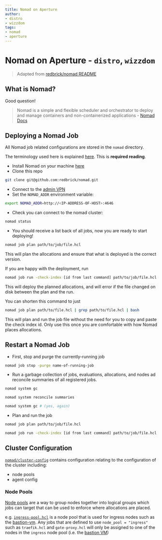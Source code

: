 ```yaml
---
title: Nomad on Aperture
author:
- distro
- wizzdom
tags:
- nomad
- aperture
---
```


# Nomad on Aperture - `distro`, `wizzdom`

> Adapted from [redbrick/nomad README](https://github.com/redbrick/nomad/README.md)

## What is Nomad?

Good question!

> Nomad is a simple and flexible scheduler and orchestrator to deploy and manage
> containers and non-containerized applications
> \- [Nomad Docs](https://developer.hashicorp.com/nomad)

## Deploying a Nomad Job

All Nomad job related configurations are stored in the `nomad` directory.

The terminology used here is explained [here](https://developer.hashicorp.com/nomad/tutorials/get-started/get-started-vocab). This is **required reading**.

- Install Nomad on your machine [here](https://developer.hashicorp.com/nomad/docs/install)
- Clone this repo

```bash
git clone git@github.com:redbrick/nomad.git
```

- Connect to the [admin VPN](../procedures/vpn.md)
- Set the `NOMAD_ADDR` environment variable:

```bash
export NOMAD_ADDR=http://<IP-ADDRESS-OF-HOST>:4646
```

- Check you can connect to the nomad cluster:

```bash
nomad status
```

- You should receive a list back of all jobs, now you are ready to start deploying!

```bash
nomad job plan path/to/job/file.hcl
```

This will plan the allocations and ensure that what is deployed is the correct version.

If you are happy with the deployment, run

```bash
nomad job run -check-index [id from last command] path/to/job/file.hcl
```

This will deploy the planned allocations, and will error if the file changed on disk between the plan and the run.

You can shorten this command to just

```bash
nomad job plan path/to/file.hcl | grep path/to/file.hcl | bash
```

This will plan and run the job file without the need for you to copy and paste the check index id. Only use this once you are comfortable with how Nomad places allocations.

## Restart a Nomad Job

- First, stop and purge the currently-running job

```bash
nomad job stop -purge name-of-running-job
```

- Run a garbage collection of jobs, evaluations, allocations, and nodes ad reconcile summaries of all registered jobs.

```bash
nomad system gc

nomad system reconcile summaries

nomad system gc # (yes, again)
```

- Plan and run the job

```bash
nomad job plan path/to/job/file.hcl

nomad job run -check-index [id from last command] path/to/job/file.hcl
```

## Cluster Configuration

[`nomad/cluster-config`](https://github.com/redbrick/nomad/tree/master/cluster-config) contains configuration relating to the configuration of the cluster including:

- node pools
- agent config

### Node Pools

[Node pools](https://developer.hashicorp.com/nomad/docs/concepts/node-pools) are a way to group nodes together into logical groups which jobs can target that can be used to enforce where allocations are placed.

e.g. [`ingress-pool.hcl`](https://github.com/redbrick/nomad/blob/master/cluster-config/ingress-pool.hcl) is a node pool that is used for ingress nodes such as the [bastion-vm](bastion-vm). Any jobs that are defined to use `node_pool = "ingress"` such as `traefik.hcl` and `gate-proxy.hcl` will only be assigned to one of the nodes in the `ingress` node pool (i.e. the [bastion VM](bastion-vm))
